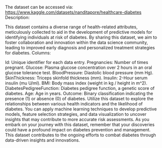 The dataset can be accessed via: https://www.kaggle.com/datasets/nanditapore/healthcare-diabetes
Description:

This dataset contains a diverse range of health-related attributes, meticulously collected to aid in the development of predictive models for identifying individuals at risk of diabetes. By sharing this dataset, we aim to foster collaboration and innovation within the data science community, leading to improved early diagnosis and personalized treatment strategies for diabetes.
Columns:

Id: Unique identifier for each data entry.
Pregnancies: Number of times pregnant.
Glucose: Plasma glucose concentration over 2 hours in an oral glucose tolerance test.
BloodPressure: Diastolic blood pressure (mm Hg).
SkinThickness: Triceps skinfold thickness (mm).
Insulin: 2-Hour serum insulin (mu U/ml).
BMI: Body mass index (weight in kg / height in m^2).
DiabetesPedigreeFunction: Diabetes pedigree function, a genetic score of diabetes.
Age: Age in years.
Outcome: Binary classification indicating the presence (1) or absence (0) of diabetes.
Utilize this dataset to explore the relationships between various health indicators and the likelihood of diabetes. You can apply machine learning techniques to develop predictive models, feature selection strategies, and data visualization to uncover insights that may contribute to more accurate risk assessments. As you embark on your journey with this dataset, remember that your discoveries could have a profound impact on diabetes prevention and management.
This dataset contributes to the ongoing efforts to combat diabetes through data-driven insights and innovations.
